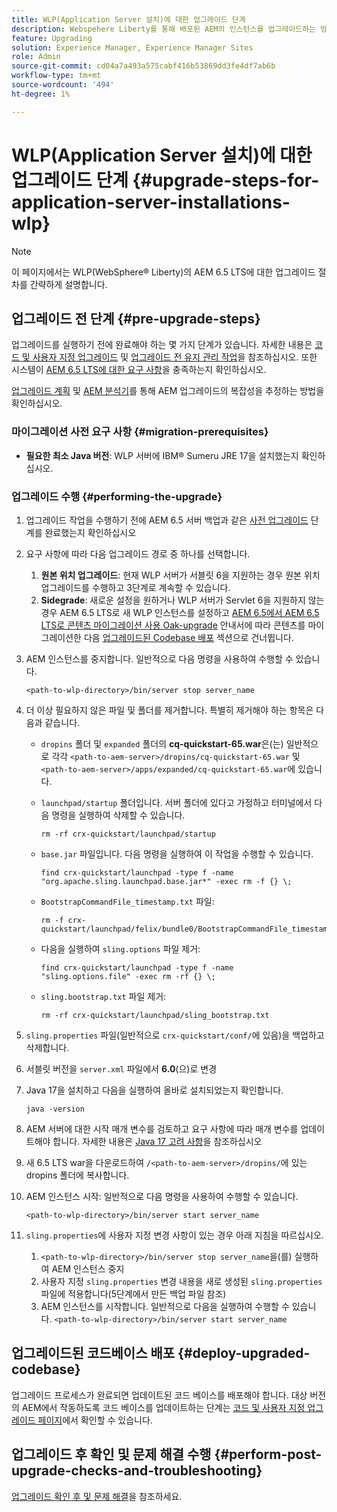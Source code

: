 ```yaml
---
title: WLP(Application Server 설치)에 대한 업그레이드 단계
description: Webspehere Liberty를 통해 배포된 AEM의 인스턴스를 업그레이드하는 방법에 대해 알아봅니다.
feature: Upgrading
solution: Experience Manager, Experience Manager Sites
role: Admin
source-git-commit: cd04a7a493a575cabf416b53869dd3fe4df7ab6b
workflow-type: tm+mt
source-wordcount: '494'
ht-degree: 1%

---
```


# WLP(Application Server 설치)에 대한 업그레이드 단계 {#upgrade-steps-for-application-server-installations-wlp}

>[!NOTE]
>
>이 페이지에서는 WLP(WebSphere® Liberty)의 AEM 6.5 LTS에 대한 업그레이드 절차를 간략하게 설명합니다.

## 업그레이드 전 단계 {#pre-upgrade-steps}

업그레이드를 실행하기 전에 완료해야 하는 몇 가지 단계가 있습니다. 자세한 내용은 [코드 및 사용자 지정 업그레이드](/help/sites-deploying/upgrading-code-and-customizations.md) 및 [업그레이드 전 유지 관리 작업](/help/sites-deploying/pre-upgrade-maintenance-tasks.md)을 참조하십시오. 또한 시스템이 [AEM 6.5 LTS에 대한 요구 사항](/help/sites-deploying/technical-requirements.md)을 충족하는지 확인하십시오.

[업그레이드 계획](/help/sites-deploying/upgrade-planning.md) 및 [AEM 분석기](/help/sites-deploying/pattern-detector.md)를 통해 AEM 업그레이드의 복잡성을 추정하는 방법을 확인하십시오.

### 마이그레이션 사전 요구 사항 {#migration-prerequisites}

* **필요한 최소 Java 버전**: WLP 서버에 IBM® Sumeru JRE 17을 설치했는지 확인하십시오.

### 업그레이드 수행 {#performing-the-upgrade}

1. 업그레이드 작업을 수행하기 전에 AEM 6.5 서버 백업과 같은 [사전 업그레이드](#pre-upgrade-steps) 단계를 완료했는지 확인하십시오
1. 요구 사항에 따라 다음 업그레이드 경로 중 하나를 선택합니다.
   1. **원본 위치 업그레이드**: 현재 WLP 서버가 서블릿 6을 지원하는 경우 원본 위치 업그레이드를 수행하고 3단계로 계속할 수 있습니다.
   1. **Sidegrade**: 새로운 설정을 원하거나 WLP 서버가 Servlet 6을 지원하지 않는 경우 AEM 6.5 LTS로 새 WLP 인스턴스를 설정하고 [AEM 6.5에서 AEM 6.5 LTS로 콘텐츠 마이그레이션 사용 Oak-upgrade](/help/sites-deploying/aem-65-to-aem-65lts-content-migration-using-oak-upgrade.md) 안내서에 따라 콘텐츠를 마이그레이션한 다음 [업그레이드된 Codebase 배포](#deploy-upgraded-codebase) 섹션으로 건너뜁니다.

1. AEM 인스턴스를 중지합니다. 일반적으로 다음 명령을 사용하여 수행할 수 있습니다.

   ```shell
   <path-to-wlp-directory>/bin/server stop server_name
   ```

1. 더 이상 필요하지 않은 파일 및 폴더를 제거합니다. 특별히 제거해야 하는 항목은 다음과 같습니다.

   * `dropins` 폴더 및 `expanded` 폴더의 **cq-quickstart-65.war**&#x200B;은(는) 일반적으로 각각 `<path-to-aem-server>/dropins/cq-quickstart-65.war` 및 `<path-to-aem-server>/apps/expanded/cq-quickstart-65.war`에 있습니다.
   * `launchpad/startup` 폴더입니다. 서버 폴더에 있다고 가정하고 터미널에서 다음 명령을 실행하여 삭제할 수 있습니다.

     ```shell
     rm -rf crx-quickstart/launchpad/startup
     ```

   * `base.jar` 파일입니다. 다음 명령을 실행하여 이 작업을 수행할 수 있습니다.

     ```shell
     find crx-quickstart/launchpad -type f -name "org.apache.sling.launchpad.base.jar*" -exec rm -f {} \;
     ```

   * `BootstrapCommandFile_timestamp.txt` 파일:

     ```shell
     rm -f crx-quickstart/launchpad/felix/bundle0/BootstrapCommandFile_timestamp.txt
     ```

   * 다음을 실행하여 `sling.options` 파일 제거:

     ```shell
     find crx-quickstart/launchpad -type f -name "sling.options.file" -exec rm -rf {} \; 
     ```

   * `sling.bootstrap.txt` 파일 제거:

     ```shell
     rm -rf crx-quickstart/launchpad/sling_bootstrap.txt
     ```

1. `sling.properties` 파일(일반적으로 `crx-quickstart/conf/`에 있음)을 백업하고 삭제합니다.
1. 서블릿 버전을 `server.xml` 파일에서 **6.0**(으)로 변경
1. Java 17을 설치하고 다음을 실행하여 올바로 설치되었는지 확인합니다.

   ```shell
   java -version
   ```

1. AEM 서버에 대한 시작 매개 변수를 검토하고 요구 사항에 따라 매개 변수를 업데이트해야 합니다. 자세한 내용은 [Java 17 고려 사항](/help/sites-deploying/custom-standalone-install.md#java-17-considerations-java-considerations)을 참조하십시오
1. 새 6.5 LTS war을 다운로드하여 `/<path-to-aem-server>/dropins/`에 있는 dropins 폴더에 복사합니다.
1. AEM 인스턴스 시작: 일반적으로 다음 명령을 사용하여 수행할 수 있습니다.

   ```shell
   <path-to-wlp-directory>/bin/server start server_name
   ```

1. `sling.properties`에 사용자 지정 변경 사항이 있는 경우 아래 지침을 따르십시오.

   1. `<path-to-wlp-directory>/bin/server stop server_name`을(를) 실행하여 AEM 인스턴스 중지
   1. 사용자 지정 `sling.properties` 변경 내용을 새로 생성된 `sling.properties` 파일에 적용합니다(5단계에서 만든 백업 파일 참조)
   1. AEM 인스턴스를 시작합니다. 일반적으로 다음을 실행하여 수행할 수 있습니다. `<path-to-wlp-directory>/bin/server start server_name`

## 업그레이드된 코드베이스 배포 {#deploy-upgraded-codebase}

업그레이드 프로세스가 완료되면 업데이트된 코드 베이스를 배포해야 합니다. 대상 버전의 AEM에서 작동하도록 코드 베이스를 업데이트하는 단계는 [코드 및 사용자 지정 업그레이드 페이지](/help/sites-deploying/upgrading-code-and-customizations.md)에서 확인할 수 있습니다.

## 업그레이드 후 확인 및 문제 해결 수행 {#perform-post-upgrade-checks-and-troubleshooting}

[업그레이드 확인 후 및 문제 해결](/help/sites-deploying/post-upgrade-checks-and-troubleshooting.md)을 참조하세요.
